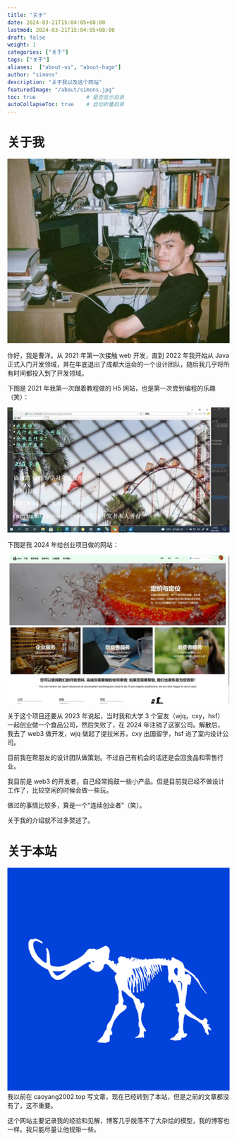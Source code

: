 ```yaml
---
title: "关于"
date: 2024-03-21T15:04:05+08:00
lastmod: 2024-03-21T15:04:05+08:00
draft: false
weight: 1
categories: ["关于"]
tags: ["关于"]
aliases:  ["about-us", "about-hugo"]
author: "simons"
description: "关于我以及这个网站"
featuredImage: "/about/simons.jpg"
toc: true                # 是否显示目录
autoCollapseToc: true    # 自动折叠目录
---
```


# 关于我

![me](/about/simons.jpg)

你好，我是曹洋。从 2021 年第一次接触 web 开发，直到 2022 年我开始从 Java 正式入门开发领域，并在年底退出了成都大运会的一个设计团队，随后我几乎将所有时间都投入到了开发领域。

下图是 2021 年我第一次跟着教程做的 H5 网站，也是第一次尝到编程的乐趣（笑）：

![first_h5](/about/history/first_h5.jpg)

下图是我 2024 年给创业项目做的网站：

![chyraw_food](/about/history/chyraw_food.jpg)

关于这个项目还要从 2023 年说起，当时我和大学 3 个室友（wjq，cxy，hsf）一起创业做一个食品公司，然后失败了，在 2024 年注销了这家公司。解散后，我去了 web3 做开发，wjq 做起了提拉米苏，cxy 出国留学，hsf 进了室内设计公司。

目前我在帮朋友的设计团队做策划。不过自己有机会的话还是会回食品和零售行业。

我目前是 web3 的开发者，自己经常捣鼓一些小产品。但是目前我已经不做设计工作了，比较空闲的时候会做一些玩。

做过的事情比较多，算是一个“连续创业者”（笑）。

关于我的介绍就不过多赘述了。



# 关于本站

![logo](/about/site_info/logo.jpg)
我以前在 caoyang2002.top 写文章，现在已经转到了本站，但是之前的文章都没有了，这不重要。

这个网站主要记录我的经验和见解，博客几乎脱落不了大杂烩的模型，我的博客也一样。我只能尽量让他规矩一些。
